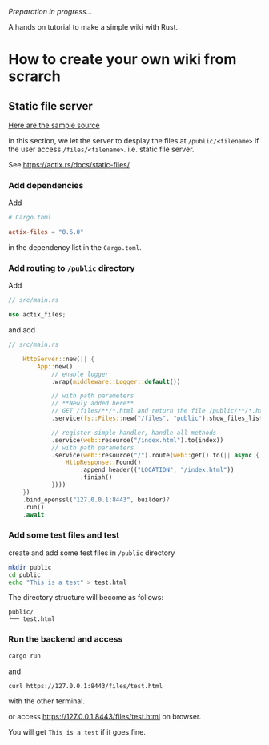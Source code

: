 _Preparation in progress..._

A hands on tutorial to make a simple wiki with Rust.

# How to create your own wiki from scrarch

## Static file server

[Here are the sample source](https://github.com/sano-jin/rust-hands-on-wiki/tree/master/static-file-server)

In this section, we let the server to desplay the files at `/public/<filename>`
if the user access `/files/<filename>`.
i.e. static file server.

See <https://actix.rs/docs/static-files/>

### Add dependencies

Add

```toml
# Cargo.toml

actix-files = "0.6.0"
```

in the dependency list in the `Cargo.toml`.

### Add routing to `/public` directory

Add

```rust
// src/main.rs

use actix_files;
```

and add

```rust
// src/main.rs

    HttpServer::new(|| {
        App::new()
            // enable logger
            .wrap(middleware::Logger::default())

            // with path parameters
            // **Newly added here**
            // GET /files/**/*.html and return the file /public/**/*.html
            .service(fs::Files::new("/files", "public").show_files_listing())

            // register simple handler, handle all methods
            .service(web::resource("/index.html").to(index))
            // with path parameters
            .service(web::resource("/").route(web::get().to(|| async {
                HttpResponse::Found()
                    .append_header(("LOCATION", "/index.html"))
                    .finish()
            })))
    })
    .bind_openssl("127.0.0.1:8443", builder)?
    .run()
    .await
```

### Add some test files and test

create and add some test files in `/public` directory

```sh
mkdir public
cd public
echo "This is a test" > test.html
```

The directory structure will become as follows:

```
public/
└── test.html
```

### Run the backend and access

```sh
cargo run
```

and

```sh
curl https://127.0.0.1:8443/files/test.html
```

with the other terminal.

or access <https://127.0.0.1:8443/files/test.html> on browser.

You will get `This is a test` if it goes fine.
